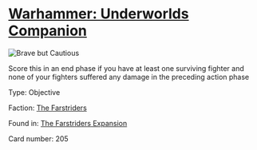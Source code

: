 # [Warhammer: Underworlds Companion](https://guidokessels.github.io/wh-underworlds)

  

![Brave but Cautious](https://warhammerunderworlds.com/wp-content/uploads/sites/6/2018/03/205_ENG.png)

Score this in an end phase if you have at least one surviving fighter and none of your fighters suffered any damage in the preceding action phase

Type: Objective

Faction: [The Farstriders](https://guidokessels.github.io/wh-underworlds/factions/the-farstriders)

Found in: [The Farstriders Expansion](https://guidokessels.github.io/wh-underworlds/locations/the-farstriders-expansion)

Card number: 205
